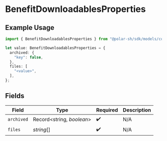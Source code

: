# BenefitDownloadablesProperties

## Example Usage

```typescript
import { BenefitDownloadablesProperties } from "@polar-sh/sdk/models/components";

let value: BenefitDownloadablesProperties = {
  archived: {
    "key": false,
  },
  files: [
    "<value>",
  ],
};
```

## Fields

| Field                     | Type                      | Required                  | Description               |
| ------------------------- | ------------------------- | ------------------------- | ------------------------- |
| `archived`                | Record<string, *boolean*> | :heavy_check_mark:        | N/A                       |
| `files`                   | *string*[]                | :heavy_check_mark:        | N/A                       |